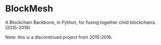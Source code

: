 # BlockMesh
A Blockchain Backbone, in Python, for fusing together child blockchains. (2015-2016)


Note: this is a discontinued project from 2015-2016.
